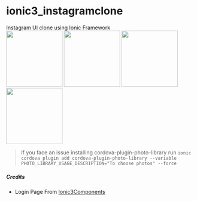 # ionic3_instagramclone

Instagram UI clone using Ionic Framework
<br/>
<img width="150" src="https://raw.githubusercontent.com/newtonmunene99/ionic3_instagramclone/master/docs/demo/assets/1.png"/>
<img width="150"  src="https://raw.githubusercontent.com/newtonmunene99/ionic3_instagramclone/master/docs/demo/assets/2.png"/>
<img width="150"  src="https://raw.githubusercontent.com/newtonmunene99/ionic3_instagramclone/master/docs/demo/assets/3.png"/>
<img width="150"  src="https://raw.githubusercontent.com/newtonmunene99/ionic3_instagramclone/master/docs/demo/assets/4.png"/>

> If you face an issue installing cordova-plugin-photo-library run `ionic cordova plugin add cordova-plugin-photo-library --variable PHOTO_LIBRARY_USAGE_DESCRIPTION="To choose photos" --force`

##### Credits

- Login Page From [Ionic3Components](https://github.com/yannbf/ionic3-components)
